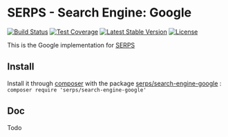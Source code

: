 SERPS - Search Engine: Google
=============================

[![Build Status](https://travis-ci.org/serp-scrape/http-client-curl.svg?branch=master)](https://travis-ci.org/serp-scrape/http-client-curl)
[![Test Coverage](https://codeclimate.com/github/serp-scrape/http-client-curl/badges/coverage.svg)](https://codeclimate.com/github/serp-scrape/http-client-curl/coverage)
[![Latest Stable Version](https://poser.pugx.org/serps/http-client-curl/version)](https://packagist.org/packages/serps/http-client-curl)
[![License](https://poser.pugx.org/serps/http-client-curl/license)](https://packagist.org/packages/serps/http-client-curl)


This is the Google implementation for [SERPS](https://github.com/serp-scrape/serps)

Install
-------

Install it through [composer](https://getcomposer.org/) with the package 
[serps/search-engine-google](https://packagist.org/packages/serps/search-engine-google) : ``composer require 'serps/search-engine-google'``

Doc
---

Todo
